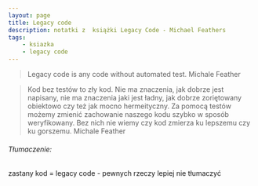 ```yaml
---
layout: page
title: Legacy code
description: notatki z  książki Legacy Code - Michael Feathers
tags:
    - ksiazka
    - legacy code
---
```


> Legacy code is any code without automated test.
> <span class="author">Michale Feather</span>

> Kod bez testów to zły kod. Nie ma znaczenia, jak dobrze jest napisany,
> nie ma znaczenia jaki jest ładny, jak dobrze zoriętowany obiektowo
> czy też jak mocno hermeityczny.
> Za pomocą testów możemy zmienić zachowanie naszego kodu szybko w sposób weryfikowany.
> Bez nich nie wiemy czy kod zmierza ku lepszemu czy ku gorszemu.
> <span class="author">Michale Feather</span>

###### Tłumaczenie:

zastany kod = legacy code - pewnych rzeczy lepiej nie tłumaczyć
